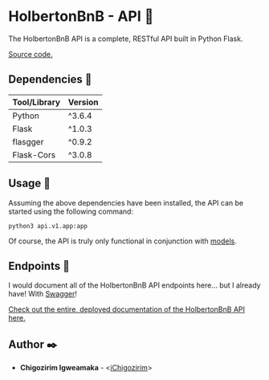 # HolbertonBnB - API :round_pushpin:

The HolbertonBnB API is a complete, RESTful API built in Python Flask.

[Source code.](../api)

## Dependencies :couple:

| Tool/Library | Version |
| ------------ | ------- |
| Python       | ^3.6.4  |
| Flask        | ^1.0.3  |
| flasgger     | ^0.9.2  |
| Flask-Cors   | ^3.0.8  |

## Usage :running:

Assuming the above dependencies have been installed, the API can be started using the following command:

```
python3 api.v1.app:app
```

Of course, the API is truly only functional in conjunction with [models](./MODELS.md).

## Endpoints :light_rail:

I would document all of the HolbertonBnB API endpoints here... but I already have! With [Swagger](https://swagger.io/)!

[Check out the entire, deployed documentation of the HolbertonBnB API here.](https://www.miniairbnb.gq/apidocs/)

## Author :black_nib:

* **Chigozirim Igweamaka** - <[iChigozirim](https://github.com/iChigozirim)>

